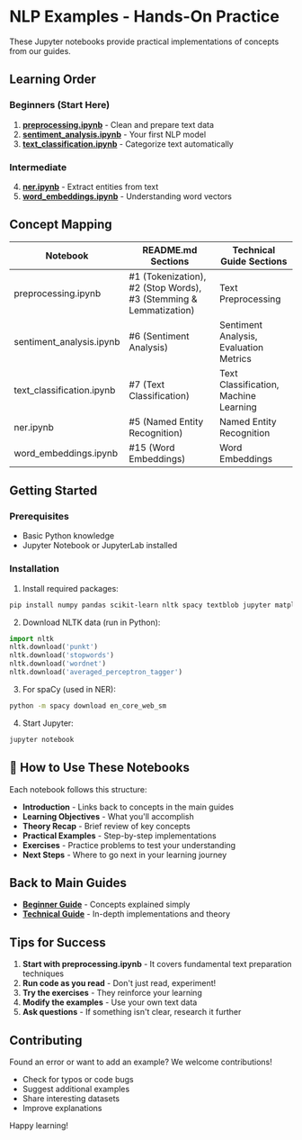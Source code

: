 # NLP Examples - Hands-On Practice

These Jupyter notebooks provide practical implementations of concepts from our guides.

## Learning Order

### Beginners (Start Here)
1. **[preprocessing.ipynb](./preprocessing.ipynb)** - Clean and prepare text data
2. **[sentiment_analysis.ipynb](./sentiment_analysis.ipynb)** - Your first NLP model
3. **[text_classification.ipynb](./text_classification.ipynb)** - Categorize text automatically

### Intermediate
4. **[ner.ipynb](./ner.ipynb)** - Extract entities from text
5. **[word_embeddings.ipynb](./word_embeddings.ipynb)** - Understanding word vectors

## Concept Mapping

| Notebook | README.md Sections | Technical Guide Sections |
|----------|-------------------|-------------------------|
| preprocessing.ipynb | #1 (Tokenization), #2 (Stop Words), #3 (Stemming & Lemmatization) | Text Preprocessing |
| sentiment_analysis.ipynb | #6 (Sentiment Analysis) | Sentiment Analysis, Evaluation Metrics |
| text_classification.ipynb | #7 (Text Classification) | Text Classification, Machine Learning |
| ner.ipynb | #5 (Named Entity Recognition) | Named Entity Recognition |
| word_embeddings.ipynb | #15 (Word Embeddings) | Word Embeddings |

## Getting Started

### Prerequisites
- Basic Python knowledge
- Jupyter Notebook or JupyterLab installed

### Installation
1. Install required packages:
```bash
pip install numpy pandas scikit-learn nltk spacy textblob jupyter matplotlib seaborn
```

2. Download NLTK data (run in Python):
```python
import nltk
nltk.download('punkt')
nltk.download('stopwords')
nltk.download('wordnet')
nltk.download('averaged_perceptron_tagger')
```

3. For spaCy (used in NER):
```bash
python -m spacy download en_core_web_sm
```

4. Start Jupyter:
```bash
jupyter notebook
```

## 📖 How to Use These Notebooks

Each notebook follows this structure:
- **Introduction** - Links back to concepts in the main guides
- **Learning Objectives** - What you'll accomplish
- **Theory Recap** - Brief review of key concepts
- **Practical Examples** - Step-by-step implementations
- **Exercises** - Practice problems to test your understanding
- **Next Steps** - Where to go next in your learning journey

## Back to Main Guides

- **[Beginner Guide](../README.md)** - Concepts explained simply
- **[Technical Guide](../nlp-technical-guide.md)** - In-depth implementations and theory

## Tips for Success

1. **Start with preprocessing.ipynb** - It covers fundamental text preparation techniques
2. **Run code as you read** - Don't just read, experiment!
3. **Try the exercises** - They reinforce your learning
4. **Modify the examples** - Use your own text data
5. **Ask questions** - If something isn't clear, research it further

## Contributing

Found an error or want to add an example? We welcome contributions!
- Check for typos or code bugs
- Suggest additional examples
- Share interesting datasets
- Improve explanations

Happy learning!
